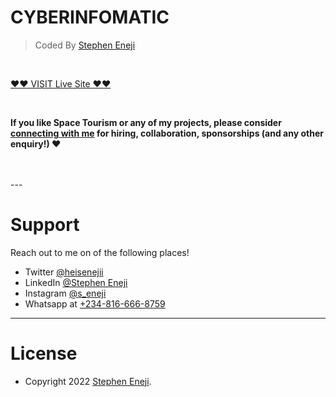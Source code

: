 
# CYBERINFOMATIC 

> Coded By [Stephen Eneji](https://github.com/stephen-eneji)
<br/>

<a href="https://stephen-eneji.github.io/cyberinfomatic.github.io/" target="_blank">❤❤ VISIT Live Site ❤❤</a>

<br />

**If you like Space Tourism or any of my projects, please consider [connecting with me][linkedin] for hiring, collaboration, sponsorships (and any other enquiry!) ❤**

<br />
<br />
---

# Support

Reach out to me on of the following places!

- Twitter [@heisenejii][twitter]
- LinkedIn [@Stephen Eneji][linkedin]
- Instagram [@s_eneji][instagram]
- Whatsapp at [+234-816-666-8759][whatsapp]

---

# License


- Copyright 2022 <a href="https://github.com/stephen-eneji/" target="_blank">Stephen Eneji</a>.

[facebook]: https://facebook.com/heisenejii
[twitter]: https://twitter.com/heisenejii
[instagram]: https://instagram.com/s_eneji/
[linkedin]: https://www.linkedin.com/in/stephen-eneji-382471209/
[whatsapp]: https://wa.me/+2348166668759
[frontendmentor]: https://www.frontendmentor.io/
